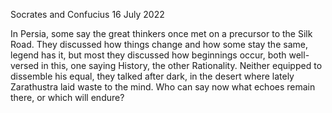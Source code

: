 Socrates and Confucius
16 July 2022

In Persia, some say the great thinkers
once met on a precursor to the Silk Road.
They discussed how things change and how some
stay the same, legend has it, but most they discussed
how beginnings occur, both well-versed in this,
one saying History, the other Rationality.
Neither equipped to dissemble his equal,
they talked after dark, in the desert
where lately Zarathustra laid waste to the mind.
Who can say now what echoes remain there,
or which will endure?  